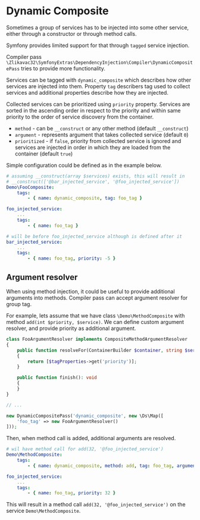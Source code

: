 # Dynamic Composite

Sometimes a group of services has to be injected into some other service, either through a constructor or through method calls.

Symfony provides limited support for that through `tagged` service injection.

Compiler pass `\Zlikavac32\SymfonyExtras\DependencyInjection\Compiler\DynamicCompositePass` tries to provide more functionality.

Services can be tagged with `dynamic_composite` which describes how other services are injected into them. Property `tag` describers tag used to collect services and additional properties describe how they are injected.

Collected services can be prioritized using `priority` property. Services are sorted in the ascending order in respect to the priority and within same priority to the order of service discovery from the container.

- `method` - can be `__construct` or any other method (default `__construct`)
- `argument` - represents argument that takes collected service (default `0`)
- `prioritized` - if `false`, priority from collected service is ignored and services are injected in order in which they are loaded from the container (default `true`)

Simple configuration could be defined as in the example below.

```yaml
# assuming __construct(array $services) exists, this will result in
# __construct(['@bar_injected_service', '@foo_injected_service'])
Demo\FooComposite:
    tags:
        - { name: dynamic_composite, tag: foo_tag }

foo_injected_service:
    ...
    tags:
        - { name: foo_tag }

# will be before foo_injected_service although is defined after it
bar_injected_service:
    ...
    tags:
        - { name: foo_tag, priority: -5 }
```

## Argument resolver

When using method injection, it could be useful to provide additional arguments into methods. Compiler pass can accept argument resolver for group tag.

For example, lets assume that we have class `\Demo\MethodComposite` with method `add(int $priority, $service)`. We can define custom argument resolver, and provide priority as additional argument.

```php
class FooArgumentResolver implements CompositeMethodArgumentResolver
{
    public function resolveFor(ContainerBuilder $container, string $serviceId, Map $tagProperties): array
    {
        return [$tagProperties->get('priority')];
    }

    public function finish(): void
    {
    }
}

// ...

new DynamicCompositePass('dynamic_composite', new \Ds\Map([
    'foo_tag' => new FooArgumentResolver()
]));
```

Then, when method call is added, additional arguments are resolved.

```yaml
# wil have method call for add(32, '@foo_injected_service')
Demo\MethodComposite:
    tags:
        - { name: dynamic_composite, method: add, tag: foo_tag, argument: 1, prioritized: false }

foo_injected_service:
    ...
    tags:
        - { name: foo_tag, priority: 32 }
```

This will result in a method call `add(32, '@foo_injected_service')` on the service `Demo\MethodComposite`.
